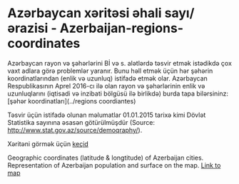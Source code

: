 # Azərbaycan xəritəsi əhali sayı/ərazisi - Azerbaijan-regions-coordinates

Azərbaycan rayon və şəhərlərini Bİ və s. alətlərdə təsvir etmək istədikdə çox vaxt adlara görə problemlər yaranır. Bunu həll etmək üçün hər şəhərin koordinatlarından (enlik və uzunluq) istifadə etmək olar. Azərbaycan Respublikasının Aprel 2016-cı ilə olan rayon və şəhərlərinin enlik və uzunluqlarını (iqtisadi və inzibati bölgüsü ilə birlikdə) burda tapa bilərsininz: [şəhər koordinatları](../regions coordiantes)

Təsvir üçün istifadə olunan məlumatlar 01.01.2015 tarixə kimi Dövlət Statistika sayınına əsasən götürülmüşdür (Source: http://www.stat.gov.az/source/demoqraphy/).

Xəritəni görmək üçün [keçid](https://public.tableau.com/views/Azerbaycanregionlarinstatistikasi/Azrbaycanrazivhalistatistikas?:embed=y&:display_count=yes&:showTabs=y)

Geographic coordinates (latitude & longtitude) of Azerbaijan cities. Representation of Azerbaijan population and surface on the map. [Link to map](https://public.tableau.com/views/Azerbaycanregionlarinstatistikasi/Azrbaycanrazivhalistatistikas?:embed=y&:display_count=yes&:showTabs=y)

